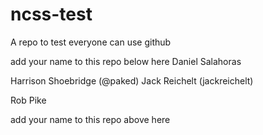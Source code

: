 # ncss-test
A repo to test everyone can use github

add your name to this repo below here
Daniel Salahoras

Harrison Shoebridge (@paked)
Jack Reichelt (jackreichelt)

Rob Pike


add your name to this repo above here

